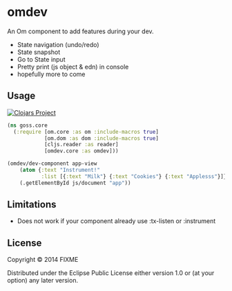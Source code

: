 # omdev

An Om component to add features during your dev.

- State navigation (undo/redo)
- State snapshot
- Go to State input
- Pretty print (js object & edn) in console
- hopefully more to come

## Usage

[![Clojars Project](http://clojars.org/omdev/latest-version.svg)](http://clojars.org/omdev)

```clojure
(ns goss.core
  (:require [om.core :as om :include-macros true]
            [om.dom :as dom :include-macros true]
            [cljs.reader :as reader]
            [omdev.core :as omdev]))

(omdev/dev-component app-view
    (atom {:text "Instrument!"
           :list [{:text "Milk"} {:text "Cookies"} {:text "Applesss"}]})
    (.getElementById js/document "app"))
```

## Limitations

- Does not work if your component already use :tx-listen or :instrument 

## License

Copyright © 2014 FIXME

Distributed under the Eclipse Public License either version 1.0 or (at
your option) any later version.
